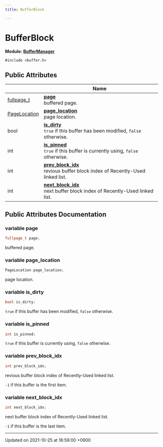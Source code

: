 ```yaml
---
title: BufferBlock

---
```


# BufferBlock

**Module:** **[BufferManager](/Modules/group__BufferManager)**






`#include <buffer.h>`

## Public Attributes

|                | Name           |
| -------------- | -------------- |
| <a href="/Modules/group__DiskSpaceManager#typedef-fullpage-t">fullpage_t</a> | **[page](/Classes/structBufferBlock#variable-page)** <br>buffered page.  |
| <a href="/Modules/group__BufferManager#typedef-pagelocation">PageLocation</a> | **[page_location](/Classes/structBufferBlock#variable-page-location)** <br>page location.  |
| bool | **[is_dirty](/Classes/structBufferBlock#variable-is-dirty)** <br><code>true</code> if this buffer has been modified, <code>false</code> otherwise.  |
| int | **[is_pinned](/Classes/structBufferBlock#variable-is-pinned)** <br><code>true</code> if this buffer is currently using, <code>false</code> otherwise.  |
| int | **[prev_block_idx](/Classes/structBufferBlock#variable-prev-block-idx)** <br>revious buffer block index of Recently-Used linked list.  |
| int | **[next_block_idx](/Classes/structBufferBlock#variable-next-block-idx)** <br>next buffer block index of Recently-Used linked list.  |

## Public Attributes Documentation

### variable page

```cpp
fullpage_t page;
```

buffered page. 

### variable page_location

```cpp
PageLocation page_location;
```

page location. 

### variable is_dirty

```cpp
bool is_dirty;
```

<code>true</code> if this buffer has been modified, <code>false</code> otherwise. 

### variable is_pinned

```cpp
int is_pinned;
```

<code>true</code> if this buffer is currently using, <code>false</code> otherwise. 

### variable prev_block_idx

```cpp
int prev_block_idx;
```

revious buffer block index of Recently-Used linked list. 

<code>-1</code> if this buffer is the first item. 


### variable next_block_idx

```cpp
int next_block_idx;
```

next buffer block index of Recently-Used linked list. 

<code>-1</code> if this buffer is the last item. 


-------------------------------

Updated on 2021-10-25 at 16:59:00 +0900